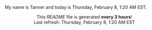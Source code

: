 My name is Tanner and today is Thursday, February 8, 1:20 AM EST.

<p align="center">This <i>README</i> file is generated <b>every 3 hours</b>!</br>Last refresh: Thursday, February 8, 1:20 AM EST<br /></p>
